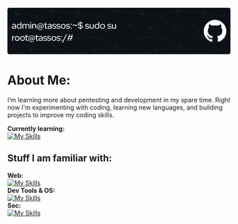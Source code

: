 ![Header](./header-img.png)
# About Me:
I’m learning more about pentesting and development in my spare time. 
Right now I'm experimenting with coding, learning new languages, and building projects to improve my coding skills.

**Currently learning:**
<br>
[![My Skills](https://skillicons.dev/icons?i=php,py)](https://skillicons.dev)

## Stuff I am familiar with:
**Web:**
<br>
[![My Skills](https://skillicons.dev/icons?i=html,css,js)](https://skillicons.dev)
<br>
**Dev Tools & OS:**
<br>
[![My Skills](https://skillicons.dev/icons?i=windows,ubuntu,debian,github,git,nginx)](https://skillicons.dev)
<br>
**Sec:**
<br>
[![My Skills](https://skillicons.dev/icons?i=kali)](https://skillicons.dev)

